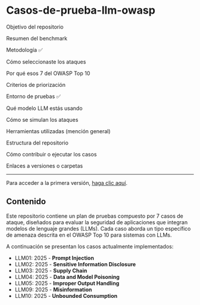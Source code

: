 # Casos-de-prueba-llm-owasp

Objetivo del repositorio

Resumen del benchmark

Metodología ✅

Cómo seleccionaste los ataques

Por qué esos 7 del OWASP Top 10

Criterios de priorización

Entorno de pruebas ✅

Qué modelo LLM estás usando

Cómo se simulan los ataques

Herramientas utilizadas (mención general)

Estructura del repositorio

Cómo contribuir o ejecutar los casos

Enlaces a versiones o carpetas

--------------
Para acceder a la primera versión, [haga clic aquí](./pruebas-v1/README.md).

## Contenido
Este repositorio contiene un plan de pruebas compuesto por 7 casos de ataque, diseñados para evaluar la seguridad de aplicaciones que integran modelos de lenguaje grandes (LLMs). Cada caso aborda un tipo específico de amenaza descrita en el OWASP Top 10 para sistemas con LLMs.

A continuación se presentan los casos actualmente implementados:

+ LLM01: 2025 - **Prompt Injection**
+ LLM02: 2025 - **Sensitive Information Disclosure**
+ LLM03: 2025 - **Supply Chain**
+ LLM04: 2025 - **Data and Model Poisoning**
+ LLM05: 2025 - **Improper Output Handling**
+ LLM09: 2025 - **Misinformation**
+ LLM10: 2025 - **Unbounded Consumption**
